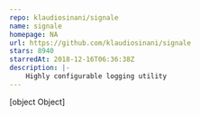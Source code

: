 ```yaml
---
repo: klaudiosinani/signale
name: signale
homepage: NA
url: https://github.com/klaudiosinani/signale
stars: 8940
starredAt: 2018-12-16T06:36:38Z
description: |-
    Highly configurable logging utility
---
```


[object Object]
